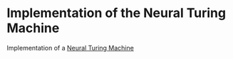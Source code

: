 # Implementation of the Neural Turing Machine
Implementation of a [Neural Turing Machine](https://arxiv.org/abs/1410.5401)
